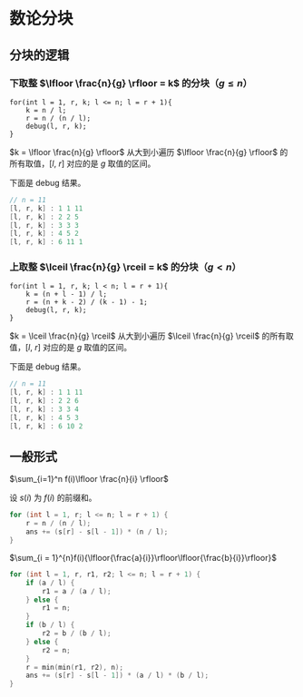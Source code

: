 # 数论分块

## 分块的逻辑

### 下取整 $\lfloor \frac{n}{g} \rfloor = k$ 的分块（$g \leqslant n$）

```
for(int l = 1, r, k; l <= n; l = r + 1){
    k = n / l;
    r = n / (n / l);
    debug(l, r, k);
}
```

$k = \lfloor \frac{n}{g} \rfloor$ 从大到小遍历 $\lfloor \frac{n}{g} \rfloor$ 的所有取值，$[l, \ r]$ 对应的是 $g$ 取值的区间。

下面是 debug 结果。

```cpp
// n = 11
[l, r, k] : 1 1 11 
[l, r, k] : 2 2 5 
[l, r, k] : 3 3 3 
[l, r, k] : 4 5 2 
[l, r, k] : 6 11 1 

```

### 上取整 $\lceil \frac{n}{g} \rceil = k$ 的分块（$g < n$）

```
for(int l = 1, r, k; l < n; l = r + 1){
    k = (n + l - 1) / l;
    r = (n + k - 2) / (k - 1) - 1;
    debug(l, r, k);
}
```

$k = \lceil \frac{n}{g} \rceil$ 从大到小遍历 $\lceil \frac{n}{g} \rceil$ 的所有取值，$[l, \ r]$ 对应的是 $g$ 取值的区间。

下面是 debug 结果。

```cpp
// n = 11
[l, r, k] : 1 1 11 
[l, r, k] : 2 2 6 
[l, r, k] : 3 3 4 
[l, r, k] : 4 5 3 
[l, r, k] : 6 10 2 
```

## 一般形式

$\sum_{i=1}^n f(i)\lfloor \frac{n}{i} \rfloor$

设 $s(i)$ 为 $f(i)$ 的前缀和。

```cpp
for (int l = 1, r; l <= n; l = r + 1) {
    r = n / (n / l);
    ans += (s[r] - s[l - 1]) * (n / l);
}
```

$\sum_{i = 1}^{n}f(i){\lfloor{\frac{a}{i}}\rfloor\lfloor{\frac{b}{i}}\rfloor}$

```cpp
for (int l = 1, r, r1, r2; l <= n; l = r + 1) {
    if (a / l) {
        r1 = a / (a / l);
    } else {
        r1 = n;
    }
    if (b / l) {
        r2 = b / (b / l);
    } else {
        r2 = n;
    }
    r = min(min(r1, r2), n);
    ans += (s[r] - s[l - 1]) * (a / l) * (b / l);
}
```



